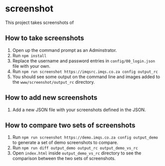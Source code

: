 # screenshot #

This project takes screenshots of 

## How to take screenshots ##

1. Open up the command prompt as an Adminstrator.
1. Run `npm install`
1. Replace the username and password entries in `config/00_login.json` file with your own.
1. Run `npm run screenshot https://imqsrc.imqs.co.za config output_rc`
1. You should see some output on the command line and images added to the `www/screenshot/output_rc` directory.

## How to add new screenshots ##

1. Add a new JSON file with your screenshots defined in the JSON. 

## How to compare two sets of screenshots ##

1. Run `npm run screenshot https://demo.imqs.co.za config output_demo` to generate a set of demo screenshots to compare.
1. Run `npm run diff output_demo output_rc output_demo_vs_rc`
1. Open `index.html` inside `output_demo_vs_rc` directory to see the comparison between the two sets of screenshots.
